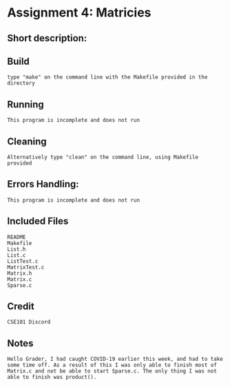 # Assignment 4: Matricies

## Short description:


## Build
	type "make" on the command line with the Makefile provided in the directory

## Running
	This program is incomplete and does not run

## Cleaning
	Alternatively type "clean" on the command line, using Makefile provided

## Errors Handling:
	This program is incomplete and does not run

## Included Files
	README
	Makefile
	List.h
	List.c
	ListTest.c
	MatrixTest.c
	Matrix.h
	Matrix.c
	Sparse.c

## Credit
	CSE101 Discord

## Notes
	Hello Grader, I had caught COVID-19 earlier this week, and had to take some time off. As a result of this I was only able to finish most of Matrix.c and not be able to start Sparse.c. The only thing I was not able to finish was product().
	



























































